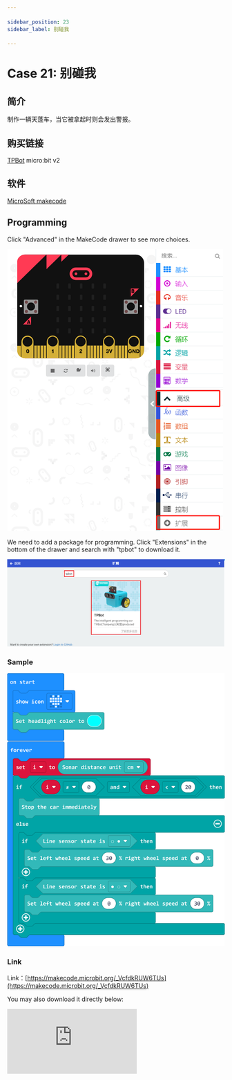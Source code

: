 ```yaml
---

sidebar_position: 23
sidebar_label: 别碰我

---
```


# Case 21: 别碰我

## 简介

制作一辆天蓬车，当它被拿起时则会发出警报。

## 购买链接

[TPBot](https://www.elecfreaks.com/tpbot.html)
micro:bit v2

## 软件

[MicroSoft makecode](https://makecode.microbit.org/#)


## Programming


 Click "Advanced" in the MakeCode drawer to see more choices.

![](./images/TPBot_tianpeng_case_01_02.png)

We need to add a package for programming. Click "Extensions" in the bottom of the drawer and search with "tpbot" to download it.

![](./images/TPBot_tianpeng_case_01_03.png)

### Sample



![](./images/tpbot-case-20-04.png)


### Link
Link：[https://makecode.microbit.org/_VcfdkRUW6TUs](https://makecode.microbit.org/_VcfdkRUW6TUs)

You may also download it directly below:

<div
    style={{
        position: 'relative',
        paddingBottom: '60%',
        overflow: 'hidden',
    }}
>
    <iframe
        src="https://makecode.microbit.org/_VcfdkRUW6TUs"
        frameborder="0"
        sandbox="allow-popups allow-forms allow-scripts allow-same-origin"
        style={{
            position: 'absolute',
            width: '100%',
            height: '100%',
        }}
    />
</div>

### Conclusion

通过加速度计判断天蓬车的状态，当天蓬车被拿起来时，灯光闪烁并蜂鸣器发出声音；放下后停止，显示爱心。
